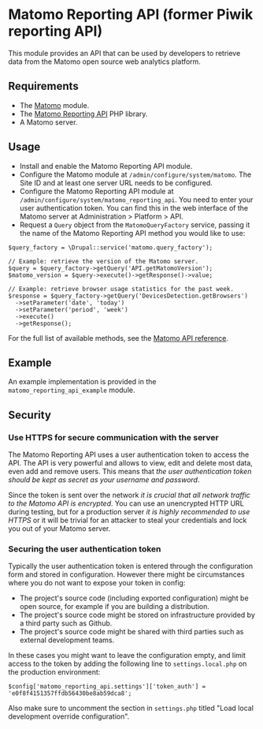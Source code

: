 # Matomo Reporting API (former Piwik reporting API)

This module provides an API that can be used by developers to retrieve data from
the Matomo open source web analytics platform.

## Requirements

- The [Matomo](https://drupal.org/project/matomo) module.
- The [Matomo Reporting API](https://github.com/pfrenssen/matomo-reporting-api)
  PHP library.
- A Matomo server.

## Usage

- Install and enable the Matomo Reporting API module.
- Configure the Matomo module at `/admin/configure/system/matomo`. The Site ID and
  at least one server URL needs to be configured.
- Configure the Matomo Reporting API module at
  `/admin/configure/system/matomo_reporting_api`. You need to enter your user
  authentication token. You can find this in the web interface of the Matomo
  server at Administration > Platform > API.
- Request a `Query` object from the `MatomoQueryFactory` service, passing it
  the name of the Matomo Reporting API method you would like to use:

```
$query_factory = \Drupal::service('matomo.query_factory');

// Example: retrieve the version of the Matomo server.
$query = $query_factory->getQuery('API.getMatomoVersion');
$matomo_version = $query->execute()->getResponse()->value;

// Example: retrieve browser usage statistics for the past week.
$response = $query_factory->getQuery('DevicesDetection.getBrowsers')
  ->setParameter('date', 'today')
  ->setParameter('period', 'week')
  ->execute()
  ->getResponse();
```

For the full list of available methods, see the [Matomo API
reference](https://developer.matomo.org/api-reference/reporting-api).

## Example

An example implementation is provided in the `matomo_reporting_api_example`
module.

## Security

### Use HTTPS for secure communication with the server

The Matomo Reporting API uses a user authentication token to access the API. The
API is very powerful and allows to view, edit and delete most data, even add and
remove users. This means that *the user authentication token should be kept as
secret as your username and password*.

Since the token is sent over the network *it is crucial that all network traffic
to the Matomo API is encrypted*. You can use an unencrypted HTTP URL during
testing, but for a production server *it is highly recommended to use HTTPS* or
it will be trivial for an attacker to steal your credentials and lock you out of
your Matomo server.

### Securing the user authentication token

Typically the user authentication token is entered through the configuration
form and stored in configuration. However there might be circumstances where
you do not want to expose your token in config:

- The project's source code (including exported configuration) might be open
  source, for example if you are building a distribution.
- The project's source code might be stored on infrastructure provided by a
  third party such as Github.
- The project's source code might be shared with third parties such as external
  development teams.

In these cases you might want to leave the configuration empty, and limit
access to the token by adding the following line to `settings.local.php` on the
production environment:

```
$config['matomo_reporting_api.settings']['token_auth'] = 'e0f8f4151357ffdb56430be8ab59dca8';
```

Also make sure to uncomment the section in `settings.php` titled "Load local
development override configuration".

